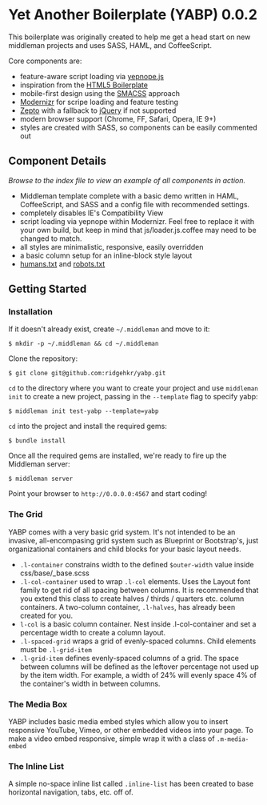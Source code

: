 Yet Another Boilerplate (YABP) 0.0.2
====

This boilerplate was originally created to help me get a head start on new middleman projects and uses SASS, HAML, and CoffeeScript.

Core components are:
* feature-aware script loading via [yepnope.js](http://yepnopejs.com/)
* inspiration from the [HTML5 Boilerplate](http://html5boilerplate.com/)
* mobile-first design using the [SMACSS](http://smacss.com/) approach
* [Modernizr](http://modernizr.com/) for scripe loading and feature testing
* [Zepto](http://zeptojs.com/) with a fallback to [jQuery](http://jquery.com/) if not supported
* modern browser support (Chrome, FF, Safari, Opera, IE 9+)
* styles are created with SASS, so components can be easily commented out

Component Details
----

*Browse to the index file to view an example of all components in action.*

* Middleman template complete with a basic demo written in HAML, CoffeeScript, and SASS and a config file with recommended settings.
* completely disables IE's Compatibility View
* script loading via yepnope within Modernizr. Feel free to replace it with your own build, but keep in mind that js/loader.js.coffee may need to be changed to match. 
* all styles are minimalistic, responsive, easily overridden
* a basic column setup for an inline-block style layout
* [humans.txt](source/humans.txt) and [robots.txt](source/robots.txt)

Getting Started
----

### Installation
If it doesn't already exist, create ```~/.middleman``` and move to it:
```
$ mkdir -p ~/.middleman && cd ~/.middleman
```
Clone the repository:
```
$ git clone git@github.com:ridgehkr/yabp.git
```

```cd``` to the directory where you want to create your project and use ```middleman init``` to create a new project, passing in the ```--template``` flag to specify yabp:
```
$ middleman init test-yabp --template=yabp
```

```cd``` into the project and install the required gems:
```
$ bundle install
```

Once all the required gems are installed, we're ready to fire up the Middleman server:
```
$ middleman server
```

Point your browser to ```http://0.0.0.0:4567``` and start coding!

### The Grid
YABP comes with a very basic grid system. It's not intended to be an invasive, all-encompasing grid system such as Blueprint or Bootstrap's, just organizational containers and child blocks for your basic layout needs.

* ```.l-container``` constrains width to the defined ```$outer-width``` value inside css/base/_base.scss
* ```.l-col-container``` used to wrap ```.l-col``` elements. Uses the Layout font family to get rid of all spacing between columns. It is recommended that you extend this class to create halves / thirds / quarters etc. column containers. A two-column container, ```.l-halves```, has already been created for you.
* ```l-col``` is a basic column container. Nest inside .l-col-container and set a percentage width to create a column layout.
* ```.l-spaced-grid``` wraps a grid of evenly-spaced columns. Child elements must be ```.l-grid-item```
* ```.l-grid-item``` defines evenly-spaced columns of a grid. The space between columns will be defined as the leftover percentage not used up by the item width. For example, a width of 24% will evenly space 4% of the container's width in between columns.

### The Media Box
YABP includes basic media embed styles which allow you to insert responsive YouTube, Vimeo, or other embedded videos into your page. To make a video embed responsive, simple wrap it with a class of ```.m-media-embed```

### The Inline List
A simple no-space inline list called ```.inline-list``` has been created to base horizontal navigation, tabs, etc. off of.